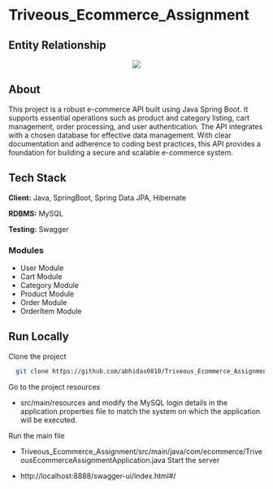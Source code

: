 # Triveous_Ecommerce_Assignment

##  Entity Relationship

<p align="center">
  <img src="https://ibb.co/qdJZPV2"/>
</p>

## About

This project is a robust e-commerce API built using Java Spring Boot. It supports essential operations such as product and category listing, cart management, order processing, and user authentication. The API integrates with a chosen database for effective data management. With clear documentation and adherence to coding best practices, this API provides a foundation for building a secure and scalable e-commerce system.

## Tech Stack

**Client:** Java, SpringBoot, Spring Data JPA, Hibernate

**RDBMS:** MySQL

**Testing:** Swagger


### Modules
- User Module
- Cart Module
-	Category Module
-	Product Module
-	Order Module
-	OrderItem Module

## Run Locally

Clone the project

```bash
  git clone https://github.com/abhidas0810/Triveous_Ecommerce_Assignment.git
```

Go to the project resources

-  src/main/resources and modify the MySQL login details in the application.properties file to match the system on which the application will be executed.


Run the main file

- Triveous_Ecommerce_Assignment/src/main/java/com/ecommerce/TriveousEcommerceAssignmentApplication.java
Start the server

 - http://localhost:8888/swagger-ui/index.html#/

